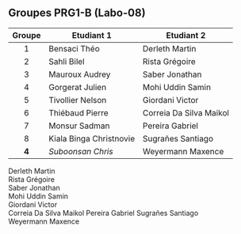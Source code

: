 ## Groupes PRG1-B (Labo-08)

| Groupe | Etudiant 1                | Etudiant 2                |
|:------:|---------------------------|---------------------------|
| 1      | Bensaci Théo              | Derleth Martin            |
| 2      | Sahli Bilel               | Rista Grégoire            |
| 3      | Mauroux Audrey            | Saber Jonathan            |
| 4      | Gorgerat Julien           | Mohi Uddin Samin          |
| 5      | Tivollier Nelson          | Giordani Victor           |
| 6      | Thiébaud Pierre           | Correia Da Silva Maikol   |
| 7      | Monsur Sadman             | Pereira Gabriel           |
| 8      | Kiala Binga Christnovie   | Sugrañes Santiago         |
| **4**  | *Suboonsan Chris*         | Weyermann Maxence         |

Derleth Martin          
Rista Grégoire          
Saber Jonathan          
Mohi Uddin Samin        
Giordani Victor         
Correia Da Silva Maikol 
Pereira Gabriel
Sugrañes Santiago       
Weyermann Maxence       
